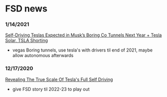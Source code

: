 # FSD news


### 1/14/2021
[Self-Driving Teslas Expected in Musk’s Boring Co Tunnels Next Year + Tesla Solar, TSLA Shorting](https://www.youtube.com/watch?v=IrEcWifqEio)
- vegas Boring tunnels, use tesla's with drivers til end of 2021, maybe allow autonomous afterwards


### 12/17/2020
[Revealing The True Scale Of Tesla's Full Self Driving](https://www.youtube.com/watch?v=Ow0_-2xnBno)
- give FSD story til 2022-23 to play out
